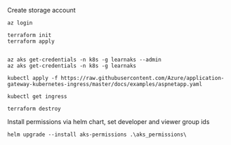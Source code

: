 Create storage account
    
    az login

    terraform init
    terraform apply


    az aks get-credentials -n k8s -g learnaks --admin
    az aks get-credentials -n k8s -g learnaks

    kubectl apply -f https://raw.githubusercontent.com/Azure/application-gateway-kubernetes-ingress/master/docs/examples/aspnetapp.yaml

    kubectl get ingress

    terraform destroy

Install permissions via helm chart, set developer and viewer group ids

    helm upgrade --install aks-permissions .\aks_permissions\ 